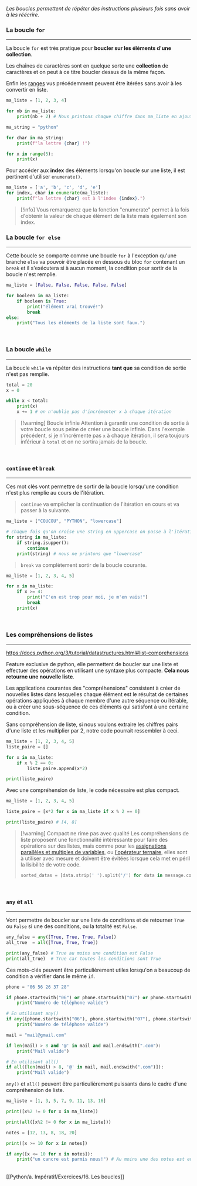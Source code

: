 
_Les boucles permettent de répéter des instructions plusieurs fois sans avoir à les réécrire._

### La boucle `for`
---

La boucle `for` est très pratique pour **boucler sur les éléments d'une collection**. 

Les chaînes de caractères sont en quelque sorte une **collection** de caractères et on peut à ce titre boucler dessus de la même façon.

Enfin les [ranges](Cours/a.%20Impératif/13.%20Les%20listes.md#Les%20ranges) vus précédemment peuvent être itérées sans avoir à les convertir en liste.

```python
ma_liste = [1, 2, 3, 4]

for nb in ma_liste:
	print(nb + 2) # Nous printons chaque chiffre dans ma_liste en ajoutant 2

ma_string = "python"

for char in ma_string:
	print(f"la lettre {char} !")

for x in range(5):
	print(x)
```

Pour accéder aux **index** des éléments lorsqu'on boucle sur une liste, il est pertinent d'utiliser `enumerate()`.

```python
ma_liste = ['a', 'b', 'c', 'd', 'e']
for index, char in enumerate(ma_liste):
	print(f"la lettre {char} est à l'index {index}.")
```

>[!info]
>Vous remarquerez que la fonction "enumerate" permet à la fois d'obtenir la valeur de chaque élément de la liste mais également son index.

### La boucle `for else`
---

Cette boucle se comporte comme une boucle `for` à l'exception qu'une branche `else` va pouvoir être placée en dessous du bloc `for` contenant un `break` et il s'exécutera si à aucun moment, la condition pour sortir de la boucle n'est remplie.

```python
ma_liste = [False, False, False, False, False]

for booleen in ma_liste:
	if booleen is True:
		print("élément vrai trouvé!")
		break
else:
	print("Tous les éléments de la liste sont faux.")
```

<br>

### La boucle `while`
---

La boucle `while` va répéter des instructions **tant que** sa condition de sortie n'est pas remplie.

```python
total = 20
x = 0

while x < total:
	print(x)
	x += 1 # on n'oublie pas d'incrémenter x à chaque itération
```


> [!warning] Boucle infinie
> Attention à garantir une condition de sortie à votre boucle sous peine de créer une boucle infinie. Dans l'exemple précédent, si je n'incrémente pas `x` à chaque itération, il sera toujours inférieur à `total` et on ne sortira jamais de la boucle. 

<br>

### `continue` et  `break`
---

Ces mot clés vont permettre de sortir de la boucle lorsqu'une condition n'est plus remplie au cours de l'itération.

> `continue` va empêcher la continuation de l'itération en cours et va passer à la suivante.
```python
ma_liste = ["COUCOU", "PYTHON", "lowercase"]

# chaque fois qu'on croise une string en uppercase on passe à l'itération suivante sans exécuter le reste du code
for string in ma_liste:
	if string.isupper():
		continue 
	print(string) # nous ne printons que "lowercase"
```

> `break` va complètement sortir de la boucle courante.
```python
ma_liste = [1, 2, 3, 4, 5]

for x in ma_liste:
	if x >= 4:
		print("C'en est trop pour moi, je m'en vais!")
		break
	print(x)
```

<br>

### Les compréhensions de listes
---
https://docs.python.org/3/tutorial/datastructures.html#list-comprehensions

Feature exclusive de python, elle permettent de boucler sur une liste et effectuer des opérations en utilisant une syntaxe plus compacte. **Cela nous retourne une nouvelle liste**.

Les applications courantes des "compréhensions" consistent à créer de nouvelles listes dans lesquelles chaque élément est le résultat de certaines opérations appliquées à chaque membre d'une autre séquence ou itérable, ou à créer une sous-séquence de ces éléments qui satisfont à une certaine condition.

Sans compréhension de liste, si nous voulons extraire les chiffres pairs d'une liste et les multiplier par 2, notre code pourrait ressembler à ceci.

```python
ma_liste = [1, 2, 3, 4, 5]
liste_paire = []

for x in ma_liste:
	if x % 2 == 0:
		liste_paire.append(x*2)

print(liste_paire)
```

Avec une compréhension de liste, le code nécessaire est plus compact.

```python
ma_liste = [1, 2, 3, 4, 5]

liste_paire = [x*2 for x in ma_liste if x % 2 == 0]

print(liste_paire) # [4, 8]
```


> [!warning] Compact ne rime pas avec qualité
> Les compréhensions de liste proposent une fonctionnalité intéressante pour faire des opérations  sur des listes, mais comme pour les [assignations parallèles et multiples de variables](Cours/a.%20Impératif/6.%20Les%20variables.md#%20Les%20affectations%20de%20variable), ou [l'opérateur ternaire](Cours/a.%20Impératif/11.%20Les%20structures%20conditionnelles.md#Opérateur%20ternaire), elles sont à utiliser avec mesure et doivent être évitées lorsque cela met en péril la lisibilité de votre code.
> ```python
> sorted_datas = [data.strip(' ').split('/') for data in message.content.split(':')[1].split(',')]
> ```

<br>

### `any` et `all`
---

Vont permettre de boucler sur une liste de conditions et de retourner `True` ou `False` si une des conditions, ou la totalité est `False`.

```python
any_false = any([True, True, True, False])
all_true  = all([True, True, True])

print(any_false) # True au moins une condition est False
print(all_true)  # True car toutes les conditions sont True
```

Ces mots-clés peuvent être particulièrement utiles lorsqu'on a beaucoup de condition a vérifier dans le même `if`.

```python
phone = "06 56 26 37 28"

if phone.startswith("06") or phone.startswith("07") or phone.startswith("04"):
	print("Numéro de téléphone valide")

# En utilisant any()
if any([phone.startswith("06"), phone.startswith("07"), phone.startswith("04")]):
	print("Numéro de téléphone valide")

mail = "mail@gmail.com"

if len(mail) > 8 and '@' in mail and mail.endswith(".com"):
	print("Mail valide")

# En utilisant all()
if all([len(mail) > 8, '@' in mail, mail.endswith(".com")]):
	print("Mail valide")
```

`any()` et `all()` peuvent être particulièrement puissants dans le cadre d'une compréhension de liste.

```python
ma_liste = [1, 3, 5, 7, 9, 11, 13, 16]

print([x%2 != 0 for x in ma_liste])

print(all([x%2 != 0 for x in ma_liste]))

notes = [12, 13, 8, 18, 20]

print([x >= 10 for x in notes])

if any([x <= 10 for x in notes]):
	print("un cancre est parmis nous!") # Au moins une des notes est en dessous de 10
```

<br>
[[Python/a. Impératif/Exercices/16. Les boucles]]

